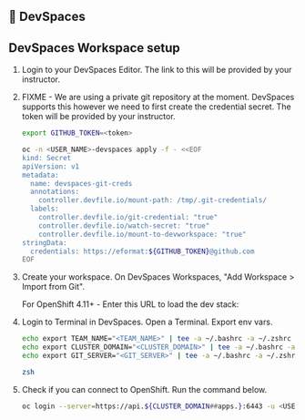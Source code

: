 ## 🌲 DevSpaces
## DevSpaces Workspace setup

1. Login to your DevSpaces Editor. The link to this will be provided by your instructor.

2. FIXME - We are using a private git repository at the moment. DevSpaces supports this however we need to first create the credential secret. The token will be provided by your instructor.

   ```bash
   export GITHUB_TOKEN=<token>
   ```

   ```bash
   oc -n <USER_NAME>-devspaces apply -f - <<EOF
   kind: Secret
   apiVersion: v1
   metadata:
     name: devspaces-git-creds
     annotations:
       controller.devfile.io/mount-path: /tmp/.git-credentials/
     labels:
       controller.devfile.io/git-credential: "true"
       controller.devfile.io/watch-secret: "true"
       controller.devfile.io/mount-to-devworkspace: "true"
   stringData:
     credentials: https://eformat:${GITHUB_TOKEN}@github.com
   EOF
   ```

3. Create your workspace. On DevSpaces Workspaces, "Add Workspace > Import from Git".

   <p> 
   For OpenShift 4.11+ - Enter this URL to load the dev stack:</br>
   <span style="color:blue;"><a id=crw_dev_filelocation_4.11 href=""></a></span>
   </p>

4. Login to Terminal in DevSpaces. Open a Terminal. Export env vars.
 
    ```bash
    echo export TEAM_NAME="<TEAM_NAME>" | tee -a ~/.bashrc -a ~/.zshrc 
    echo export CLUSTER_DOMAIN="<CLUSTER_DOMAIN>" | tee -a ~/.bashrc -a ~/.zshrc
    echo export GIT_SERVER="<GIT_SERVER>" | tee -a ~/.bashrc -a ~/.zshrc
    ```
   
   ```bash
   zsh
   ```

5. Check if you can connect to OpenShift. Run the command below.

    ```bash
    oc login --server=https://api.${CLUSTER_DOMAIN##apps.}:6443 -u <USER_NAME> -p <PASSWORD>
    ```
